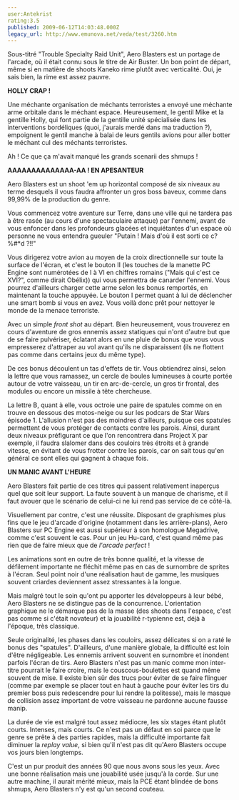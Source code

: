 ```yaml
---
user:Antekrist
rating:3.5
published: 2009-06-12T14:03:48.000Z
legacy_url: http://www.emunova.net/veda/test/3260.htm
---
```

Sous-titré "Trouble Specialty Raid Unit", Aero Blasters est un portage de l'arcade, où il était connu sous le titre de Air Buster. Un bon point de départ, même si en matière de shoots Kaneko rime plutôt avec verticalité. Oui, je sais bien, la rime est assez pauvre.  

  

**HOLLY CRAP !**  

Une méchante organisation de méchants terroristes a envoyé une méchante arme orbitale dans le méchant espace. Heureusement, le gentil Mike et la gentille Holly, qui font partie de la gentille unité spécialisée dans les interventions bordéliques (quoi, j'aurais merdé dans ma traduction ?), empoignent le gentil manche à balai de leurs gentils avions pour aller botter le méchant cul des méchants terroristes.  

Ah ! Ce que ça m'avait manqué les grands scenarii des shmups !  

  

**AAAAAAAAAAAAAA-AA ! EN APESANTEUR**  

Aero Blasters est un shoot 'em up horizontal composé de six niveaux au terme desquels il vous faudra affronter un gros boss baveux, comme dans 99,99% de la production du genre.  

Vous commencez votre aventure sur Terre, dans une ville qui ne tardera pas à être rasée (au cours d'une spectaculaire attaque) par l'ennemi, avant de vous enfoncer dans les profondeurs glacées et inquiétantes d'un espace où personne ne vous entendra gueuler "Putain ! Mais d'où il est sorti ce c?%\#\*d ?!!"  

Vous dirigerez votre avion au moyen de la croix directionnelle sur toute la surface de l'écran, et c'est le bouton II (les touches de la manette PC Engine sont numérotées de I à VI en chiffres romains ("Mais qui c'est ce XVI?", comme dirait Obélix)) qui vous permettra de canarder l'ennemi. Vous pourrez d'ailleurs charger cette arme selon les bonus remportés, en maintenant la touche appuyée. Le bouton I permet quant à lui de déclencher une smart bomb si vous en avez. Vous voilà donc prêt pour nettoyer le monde de la menace terroriste.  

Avec un simple _front shot_ au départ. Bien heureusement, vous trouverez en cours d'aventure de gros ennemis assez statiques qui n'ont d'autre but que de se faire pulvériser, éclatant alors en une pluie de bonus que vous vous empresserez d'attraper au vol avant qu'ils ne disparaissent (ils ne flottent pas comme dans certains jeux du même type).  

De ces bonus découlent un tas d'effets de tir. Vous obtiendrez ainsi, selon la lettre que vous ramassez, un cercle de boules lumineuses à courte portée autour de votre vaisseau, un tir en arc-de-cercle, un gros tir frontal, des modules ou encore un missile à tête chercheuse.  

La lettre B, quant à elle, vous octroie une paire de spatules comme on en trouve en dessous des motos-neige ou sur les podcars de Star Wars épisode 1\. L'allusion n'est pas des moindres d'ailleurs, puisque ces spatules permettent de vous protéger de contacts contre les parois. Ainsi, durant deux niveaux préfigurant ce que l'on rencontrera dans Project X par exemple, il faudra slalomer dans des couloirs très étroits et à grande vitesse, en évitant de vous frotter contre les parois, car on sait tous qu'en général ce sont elles qui gagnent à chaque fois.  

  

**UN MANIC AVANT L'HEURE**  

Aero Blasters fait partie de ces titres qui passent relativement inaperçus quel que soit leur support. La faute souvent à un manque de charisme, et il faut avouer que le scénario de celui-ci ne lui rend pas service de ce côté-là.  

Visuellement par contre, c'est une réussite. Disposant de graphismes plus fins que le jeu d'arcade d'origine (notamment dans les arrière-plans), Aero Blasters sur PC Engine est aussi supérieur à son homologue Megadrive, comme c'est souvent le cas. Pour un jeu Hu-card, c'est quand même pas rien que de faire mieux que de _l'arcade perfect_ !  

Les animations sont en outre de très bonne qualité, et la vitesse de défilement importante ne fléchit même pas en cas de surnombre de sprites à l'écran. Seul point noir d'une réalisation haut de gamme, les musiques souvent criardes deviennent assez stressantes à la longue.  

Mais malgré tout le soin qu'ont pu apporter les développeurs à leur bébé, Aero Blasters ne se distingue pas de la concurrence. L'orientation graphique ne le démarque pas de la masse (des shoots dans l'espace, c'est pas comme si c'était novateur) et la jouabilité r-typienne est, déjà à l'époque, très classique.  

Seule originalité, les phases dans les couloirs, assez délicates si on a raté le bonus des "spatules". D'ailleurs, d'une manière globale, la difficulté est loin d'être négligeable. Les ennemis arrivent souvent en surnombre et inondent parfois l'écran de tirs. Aero Blasters n'est pas un manic comme mon inter-titre pourrait le faire croire, mais le couscous-boulettes est quand même souvent de mise. Il existe bien sûr des trucs pour éviter de se faire flinguer (comme par exemple se placer tout en haut à gauche pour éviter les tirs du premier boss puis redescendre pour lui rendre la politesse), mais le masque de collision assez important de votre vaisseau ne pardonne aucune fausse manip.  

La durée de vie est malgré tout assez médiocre, les six stages étant plutôt courts. Intenses, mais courts. Ce n'est pas un défaut en soi parce que le genre se prête à des parties rapides, mais la difficulté importante fait diminuer la _replay value_, si bien qu'il n'est pas dit qu'Aero Blasters occupe vos jours bien longtemps.  

C'est un pur produit des années 90 que nous avons sous les yeux. Avec une bonne réalisation mais une jouabilité usée jusqu'à la corde. Sur une autre machine, il aurait mérité mieux, mais la PCE étant blindée de bons shmups, Aero Blasters n'y est qu'un second couteau.